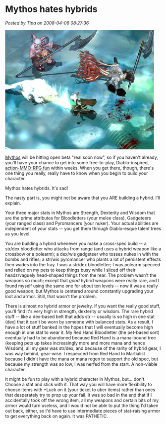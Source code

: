 # Mythos hates hybrids

*Posted by Tipa on 2008-04-06 08:27:36*

![mythos-2008-04-04-19-12-18-28.jpg](../../../uploads/2008/04/mythos-2008-04-04-19-12-18-28.jpg)

[Mythos](../../../index.php/category/mmos/mythos/) will be hitting open beta "real soon now", so if you haven't already, you'll have your chance to get into some free-to-play, Diablo-inspired, [action-MMO-RPG fun](http://www.massively.com/category/mythos/) within weeks. When you get there, though, there's one thing you really, really have to know when you begin to build your character.

Mythos hates hybrids. It's sad!

The nasty part is, you might not be aware that you ARE building a hybrid. I'll explain.

Your three major stats in Mythos are Strength, Dexterity and Wisdom that are the prime attributes for Bloodletters (your melee class), Gadgeteers (your ranged class) and Pyromancers (your nuker). Your actual abilities are independent of your stats -- you get them through Diablo-esque talent trees as you level.

You are building a hybrid whenever you make a cross-spec build -- a str/dex bloodletter who attacks from range (and uses a hybrid weapon like a crossbow or a polearm); a dex/wis gadgeteer who tosses nukes in with the bombs and rifles; a str/wis pyromancer who plants a lot of persistent effects then wades into the fray. I was a str/dex bloodletter; I was polearm specced and relied on my pets to keep things busy while I sliced off their heads/vaguely head-shaped things from the rear. The problem wasn't the weapons so much; except that *good* hybrid weapons were really rare, and I found myself using the same one for about ten levels -- now it was a really good weapon, but Mythos is centered around constantly upgrading your loot and armor. Still, that wasn't the problem.

There is almost no hybrid armor or jewelry. If you want the really good stuff, you'll find it's very high in strength, dexterity or wisdom. The rare hybrid stuff -- like a dex-based belt that adds str -- usually is so high in one stat (dex) that it can't be worn by someone with balanced stats. As a result, I have a lot of stuff banked in the hopes that I will eventually become high enough in one stat to wear it. My Red Hand Bloodletter (the pet-based sort) eventually had to be abandoned because Red Hand is a mana-bound tree (keeping pets up takes increasingly more and more mana and hence Wisdom), all my gear was str/dex, and because of the rarity of hybrid gear, I was way behind, gear-wise. I respecced from Red Hand to Martialist because I didn't have the mana or mana regen to support the old spec, but because my strength was so low, I was nerfed from the start. A non-viable character.

It might be fun to play with a hybrid character in Mythos, but... don't. Choose a stat and stick with it. That way you will have more flexibility to choose items with +Luck on it (your ticket to uber items) rather than ones that desperately try to prop up your fail. It was so bad in the end that if I accidentally took off the wrong item, all my weapons and certain bits of my armor would turn useless, and I would not be able to put the thing I'd taken out back, either, so I'd have to use intermediate pieces of stat-raising armor to get everything back on again. It was PATHETIC.

